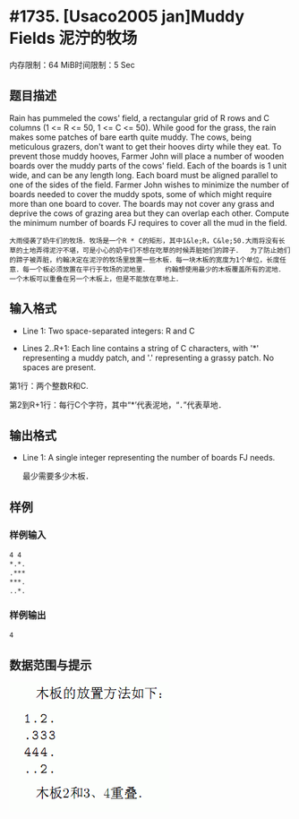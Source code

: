 # #1735. [Usaco2005 jan]Muddy Fields 泥泞的牧场

内存限制：64 MiB时间限制：5 Sec

## 题目描述

Rain has pummeled the cows' field, a rectangular grid of R rows and C columns (1 <= R <= 50, 1 <= C <= 50). While good for the grass, the rain makes some patches of bare earth quite muddy. The cows, being meticulous grazers, don't want to get their hooves dirty while they eat. To prevent those muddy hooves, Farmer John will place a number of wooden boards over the muddy parts of the cows' field. Each of the boards is 1 unit wide, and can be any length long. Each board must be aligned parallel to one of the sides of the field. Farmer John wishes to minimize the number of boards needed to cover the muddy spots, some of which might require more than one board to cover. The boards may not cover any grass and deprive the cows of grazing area but they can overlap each other. Compute the minimum number of boards FJ requires to cover all the mud in the field. 

    大雨侵袭了奶牛们的牧场．牧场是一个R * C的矩形，其中1&le;R，C&le;50.大雨将没有长草的土地弄得泥泞不堪，可是小心的奶牛们不想在吃草的时候弄脏她们的蹄子．  为了防止她们的蹄子被弄脏，约翰决定在泥泞的牧场里放置一些木板．每一块木板的宽度为1个单位，长度任意．每一个板必须放置在平行于牧场的泥地里．    约翰想使用最少的木板覆盖所有的泥地．一个木板可以重叠在另一个木板上，但是不能放在草地上．

## 输入格式

* Line 1: Two space-separated integers: R and C 

* Lines 2..R+1: Each line contains a string of C characters, with '*' representing a muddy patch, and '.' representing a grassy patch. No spaces are present. 

 第1行：两个整数R和C.

 第2到R+1行：每行C个字符，其中&ldquo;*&rsquo;代表泥地，&ldquo;．&rdquo;代表草地．

## 输出格式

* Line 1: A single integer representing the number of boards FJ needs. 

   最少需要多少木板．

## 样例

### 样例输入

    
    4 4
    *.*.
    .***
    ***.
    ..*.
    
    

### 样例输出

    
    4
    
    

## 数据范围与提示

![](upload/201401/44(2).jpg)
